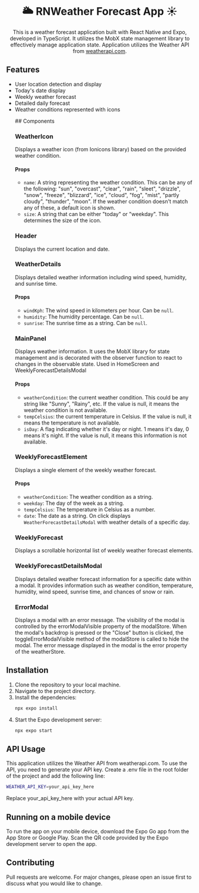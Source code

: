 <div align="center"><h1>🌥️ RNWeather Forecast App ☀️</h1>

This is a weather forecast application built with React Native and Expo, developed in TypeScript. It utilizes the MobX state management library to effectively manage application state. Application utilizes the Weather API from [weatherapi.com](https://www.weatherapi.com/). </div>

## Features

- User location detection and display
- Today's date display
- Weekly weather forecast
- Detailed daily forecast
- Weather conditions represented with icons

<ul>
## Components

### WeatherIcon
Displays a weather icon (from Ionicons library) based on the provided weather condition. 
#### Props
- `name`: A string representing the weather condition. This can be any of the following: "sun", "overcast", "clear", "rain", "sleet", "drizzle", "snow", "freeze", "blizzard", "ice", "cloud", "fog", "mist", "partly cloudy", "thunder", "moon". If the weather condition doesn't match any of these, a default icon is shown.
- `size`: A string that can be either "today" or "weekday". This determines the size of the icon.

### Header
Displays the current location and date.

### WeatherDetails
Displays detailed weather information including wind speed, humidity, and sunrise time.

#### Props
- `windKph`: The wind speed in kilometers per hour. Can be `null`.
- `humidity`: The humidity percentage. Can be `null`.
- `sunrise`: The sunrise time as a string. Can be `null`.

### MainPanel
Displays weather information. It uses the MobX library for state management and is decorated with the observer function to react to changes in the observable state. Used in HomeScreen and WeeklyForecastDetailsModal

#### Props
- `weatherCondition`: the current weather condition. This could be any string like "Sunny", "Rainy", etc. If the value is null, it means the weather condition is not available.
- `tempCelsius`:  the current temperature in Celsius. If the value is null, it means the temperature is not available.
- `isDay`: A flag indicating whether it's day or night. 1 means it's day, 0 means it's night. If the value is null, it means this information is not available.

### WeeklyForecastElement
Displays a single element of the weekly weather forecast.
#### Props
- `weatherCondition`: The weather condition as a string.
- `weekday`: The day of the week as a string.
- `tempCelsius`: The temperature in Celsius as a number.
- `date`: The date as a string. On click displays `WeatherForecastDetailsModal` with weather details of a specific day.

### WeeklyForecast
Displays a scrollable horizontal list of weekly weather forecast elements.

### WeeklyForecastDetailsModal
Displays detailed weather forecast information for a specific date within a modal. It provides information such as weather condition, temperature, humidity, wind speed, sunrise time, and chances of snow or rain.

### ErrorModal
Displays a modal with an error message. The visibility of the modal is controlled by the errorModalVisible property of the modalStore. When the modal's backdrop is pressed or the "Close" button is clicked, the toggleErrorModalVisible method of the modalStore is called to hide the modal. The error message displayed in the modal is the error property of the weatherStore.
</ul>

## Installation

1. Clone the repository to your local machine.
2. Navigate to the project directory.
3. Install the dependencies: 
   ```bash
   npx expo install
   ```
4. Start the Expo development server: 
   ```bash
   npx expo start
   ```
## API Usage
This application utilizes the Weather API from weatherapi.com. To use the API, you need to generate your API key. Create a .env file in the root folder of the project and add the following line:
```bash
WEATHER_API_KEY=your_api_key_here
```
Replace your_api_key_here with your actual API key.

## Running on a mobile device

To run the app on your mobile device, download the Expo Go app from the App Store or Google Play. Scan the QR code provided by the Expo development server to open the app.

## Contributing

Pull requests are welcome. For major changes, please open an issue first to discuss what you would like to change.


